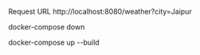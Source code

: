 Request URL
http://localhost:8080/weather?city=Jaipur

docker-compose down

docker-compose up --build